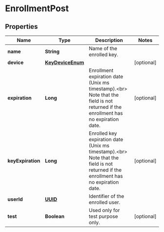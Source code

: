 

# EnrollmentPost

## Properties

Name | Type | Description | Notes
------------ | ------------- | ------------- | -------------
**name** | **String** | Name of the enrolled key. | 
**device** | [**KeyDeviceEnum**](KeyDeviceEnum.md) |  |  [optional]
**expiration** | **Long** | Enrollment expiration date (Unix ms timestamp).&lt;br&gt; Note that the field is not returned if the enrollment has no expiration date.  |  [optional]
**keyExpiration** | **Long** | Enrolled key expiration date (Unix ms timestamp).&lt;br&gt; Note that the field is not returned if the enrollment has no expiration date.  |  [optional]
**userId** | [**UUID**](UUID.md) | Identifier of the enrolled user. | 
**test** | **Boolean** | Used only for test purpose only. |  [optional]



